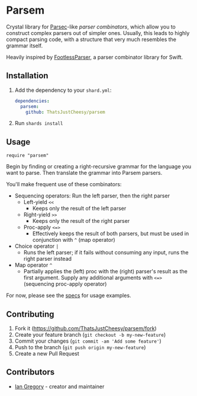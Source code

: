 # Parsem

Crystal library for [Parsec][parsec]-like _parser combinators_, which allow you to construct complex parsers out of simpler ones. Usually, this leads to highly compact parsing code, with a structure that very much resembles the grammar itself.

Heavily inspired by [FootlessParser][footless], a parser combinator library for Swift.

[parsec]: https://wiki.haskell.org/Parsec
[footless]: https://github.com/kareman/FootlessParser

## Installation

1. Add the dependency to your `shard.yml`:

   ```yaml
   dependencies:
     parsem:
       github: ThatsJustCheesy/parsem
   ```

2. Run `shards install`

## Usage

```crystal
require "parsem"
```

Begin by finding or creating a right-recursive grammar for the language you want to parse. Then translate the grammar into Parsem parsers.

You'll make frequent use of these combinators:

- Sequencing operators: Run the left parser, then the right parser
  - Left-yield `<<`
    - Keeps only the result of the left parser
  - Right-yield `>>`
    - Keeps only the result of the right parser
  - Proc-apply `<=>`
    - Effectively keeps the result of both parsers, but must be used in conjunction with `^` (map operator)
- Choice operator `|`
  - Runs the left parser; if it fails without consuming any input, runs the right parser instead
- Map operator `^`
  - Partially applies the (left) proc with the (right) parser's result as the first argument. Supply any additional arguments with `<=>` (sequencing proc-apply operator)

For now, please see the [specs](tree/main/spec/) for usage examples.

## Contributing

1. Fork it (<https://github.com/ThatsJustCheesy/parsem/fork>)
2. Create your feature branch (`git checkout -b my-new-feature`)
3. Commit your changes (`git commit -am 'Add some feature'`)
4. Push to the branch (`git push origin my-new-feature`)
5. Create a new Pull Request

## Contributors

- [Ian Gregory](https://github.com/ThatsJustCheesy) - creator and maintainer
